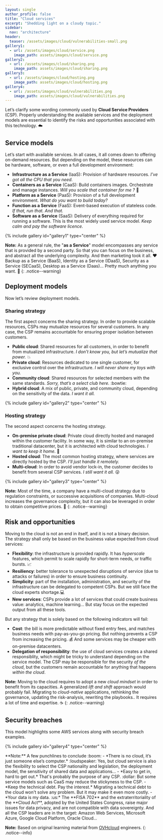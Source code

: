 ```yaml
---
layout: single
author_profile: false
title: "Cloud services"
excerpt: "Shedding light on a cloudy topic."
sidebar:
  nav: "architecture"
header:
  teaser: /assets/images/cloud/vulnerabilities-small.png
gallery1:
  - url: /assets/images/cloud/service.png
    image_path: assets/images/cloud/service.png
gallery2:
  - url: /assets/images/cloud/sharing.png
    image_path: assets/images/cloud/sharing.png
gallery3:
  - url: /assets/images/cloud/hosting.png
    image_path: assets/images/cloud/hosting.png
gallery4:
  - url: /assets/images/cloud/vulnerabilities.png
    image_path: assets/images/cloud/vulnerabilities.png
---
```


Let’s clarify some wording commonly used by **Cloud Service Providers** (CSP). Properly understanding the available services and the deployment models are essential to identify the risks and opportunities associated with this technology. :cloud:

## Service models

Let’s start with available services. In all cases, it all comes down to offering on-demand resources. But depending on the model, these resources can be hardware, software, or even a full development environment:
- **Infrastructure as a Service** (IaaS): Provision of hardware resources. *I’ve got all the CPU that you need.*
- **Containers as a Service** (CaaS): Build containers images. Orchestrate and manage instances. *Will you scale that container for me ?* :whale:
- **Platform as a Service** (PaaS): Provision of a full development environment. *What do you want to build today?*
- **Function as a Service** (FaaS): Event-based execution of stateless code. *If that, run that. And that.* 
- **Software as a Service** (SaaS): Delivery of everything required for running a software. This is the most widely used service model. *Keep calm and pay the software licence.*

{% include gallery id="gallery1" type="center" %}

**Note:** As a general rule, the "**as a Service**" model encompasses any service that is provided by a second party. So that you can focus on the business, and abstract all the underlying complexity. And then marketing took it all. :heart: Backup as a Service (BaaS), Identity as a Service (IDaaS), Security as a Service (SECaaS), Desktop as a Service (Daas)... Pretty much anything you want. :see_no_evil:
{: .notice--warning}

## Deployment models

Now let’s review deployment models.

### Sharing strategy

The first aspect concerns the sharing strategy. In order to provide scalable resources, CSPs may mutualize resources for several customers. In any case, the CSP remains accountable for ensuring proper isolation between customers.
- **Public cloud**: Shared resources for all customers, in order to benefit from mutualized infrastructure. *I don’t know you, but let’s mutualize that power.* :boom:
- **Private cloud**: Resources dedicated to one single customer, for exclusive control over the infrastructure. *I will never share my toys with you.*
- **Community cloud**: Shared resources for selected members with the same standards. *Sorry, that’s a select club here.* :bowtie:
- **Hybrid cloud**: A mix of public, private, and community cloud, depending on the sensitivity of the data. *I want it all.*

{% include gallery id="gallery2" type="center" %}

### Hosting strategy

The second aspect concerns the hosting strategy.
- **On-premise private cloud**: Private cloud directly hosted and managed within the customer facility. In some way, it is similar to an on-premise traditional datacenter, but it is architected with cloud technologies. *I want to keep it home.* :european_castle:
- **Hosted cloud**: The most common hosting strategy, where services are directly hosted by the CSP. *I’ll just handle it remotely.*
- **Multi-cloud**: In order to avoid vendor lock-in, the customer decides to benefit from several CSP services. *I still want it all.* :stuck_out_tongue_winking_eye:

{% include gallery id="gallery3" type="center" %}

**Note:** Most of the time, a company have a multi-cloud strategy due to regulation constraints, or successive acquisitions of companies. Multi-cloud increases the governance complexity, but it can also be leveraged in order to obtain competitive prices. :pray:
{: .notice--warning}

## Risk and opportunities

Moving to the cloud is not an end in itself, and it is not a binary decision. The strategy shall only be based on the business value expected from cloud services:
- **Flexibility**: the infrastructure is provided rapidly. It has *hyperscale* features, which permit to scale rapidly for short-term needs, or traffic bursts. :chart_with_upwards_trend:
- **Resiliency**: better tolerance to unexpected disruptions of service (due to attacks or failures) in order to ensure business continuity.
- **Simplicity**: part of the installation, administration, and security of the infrastructure can be delegated to competent CSPs. But we still face the cloud experts shortage.:computer:
- **New services**: CSPs provide a lot of services that could create business value: analytics, machine learning... But stay focus on the expected output from  all these tools.

But any strategy that is solely based on the following indicators will fail:
- **Cost**: the bill is more predictable without fixed entry fees, and matches business needs with pay-as-you-go pricing. But nothing prevents a CSP from increasing the pricing. :moneybag: And some services may be cheaper with on-premise datacenters.
- **Delegation of responsibility**: the use of cloud services creates a shared responsiblity, which might be tricky to understand depending on the service model. The CSP may be responsible for the security *of the cloud*, but the customers remain accountable for anything that happens *within the cloud*.

**Note:** Moving to the cloud requires to adopt a new *cloud mindset* in order to benefit from its capacities. A generalized *lift and shift* approach would probably fail. Migrating to *cloud-native* applications, rethinking the governance, updating the risk-analysis, rewriting the playbooks.. It requires a lot of time and expertise. :coffee:
{: .notice--warning}

## Security breaches

This model highlights some AWS services along with security breach examples.

{% include gallery id="gallery4" type="center" %}

<div class="notice--warning" markdown="1">
**Note:** A few punchlines to conclude :boom:  
- *There is no cloud, it’s just someone else’s computer.* :loudspeaker: Yes, but cloud service is also the flexibility to select the CSP nationality and legislation, the deployment model, the sensitivity of shared data and applications…  
- *Easy to get in, hard to get out.* That's probably the purpose of any CSP. :dollar: But some service models such as CaaS may reduce the stickyness to the CSP.  
- *Keep the technical debt. Pay the interest.* Migrating a technical debt to the cloud won't solve any problem. But it may make it even more costly.  
- *Your data is my data. :us:* The **FISA 702** and the extraterritoriality of the **Cloud Act**, adopted by the United States Congress, raise major issues for data privacy, and are not compatible with data sovereignty. And all the CSP leaders are in the target: Amazon Web Services, Microsoft Azure, Google Cloud Platform, Oracle Cloud...
</div>

**Note:** Based on original learning material from [OVHcloud](https://www.ovhcloud.com/) engineers.
{: .notice--info}
